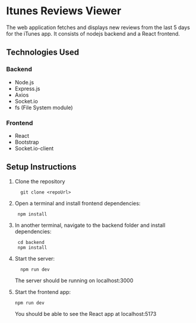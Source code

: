 # Itunes Reviews Viewer

The web application  fetches and displays new reviews from the last 5 days for the iTunes app. It consists of nodejs backend and a React frontend.

## Technologies Used

### Backend

* Node.js
* Express.js
* Axios
* Socket.io
* fs (File System module)

### Frontend

* React
* Bootstrap
* Socket.io-client

## Setup Instructions

1. Clone the repository
   ```
     git clone <repoUrl>
    ```
3. Open a terminal and install frontend dependencies:
   ```
    npm install
    ```
5. In another terminal, navigate to the backend folder and install dependencies:
   ```
    cd backend
    npm install
   ```

7. Start the server:
   ```
     npm run dev
    ```
   The server should be running on localhost:3000

9. Start the frontend app:
    ```
    npm run dev
    ```
   You should be able to see the React app at localhost:5173
   
